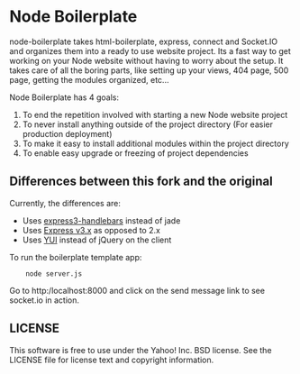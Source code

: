 Node Boilerplate
=================
node-boilerplate takes html-boilerplate, express, connect and Socket.IO and organizes them into a ready to use website project. Its a fast way to get working on your Node website without having to worry about the setup. It takes care of all the boring parts, like setting up your views, 404 page, 500 page, getting the modules organized, etc... 

Node Boilerplate has 4 goals:

1. To end the repetition involved with starting a new Node website project
2. To never install anything outside of the project directory (For easier production deployment)
3. To make it easy to install additional modules within the project directory
4. To enable easy upgrade or freezing of project dependencies  

Differences between this fork and the original
----------------------------------------------

Currently, the differences are:

* Uses [express3-handlebars](https://github.com/ericf/express3-handlebars) instead of jade
* Uses [Express v3.x](https://github.com/visionmedia/express/wiki/Migrating-from-2.x-to-3.x) as opposed to 2.x
* Uses [YUI](http://yuilibrary.com) instead of jQuery on the client


To run the boilerplate template app:

		node server.js

Go to http:/localhost:8000 and click on the send message link to see socket.io in action.


LICENSE
-------
This software is free to use under the Yahoo! Inc. BSD license. See the LICENSE file for license text and copyright information.
